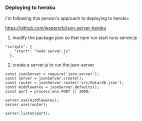 ### Deploying to heroku

I'm following this person's approach to deploying to heroku:

https://github.com/jesperorb/json-server-heroku

1. modify the package.json so that npm run start runs server.js
```
"scripts": {
    "start": "node server.js"
  },
```

2. create a server.js to run the json-server

```
const jsonServer = require('json-server');
const server = jsonServer.create();
const router = jsonServer.router('src/data/db.json');
const middlewares = jsonServer.defaults();
const port = process.env.PORT || 3000;

server.use(middlewares);
server.use(router);

server.listen(port);
```